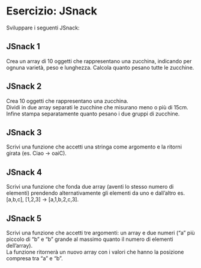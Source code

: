 Esercizio: JSnack
===
Sviluppare i seguenti JSnack:
## JSnack 1
Crea un array di 10 oggetti che rappresentano una zucchina, indicando per ognuna varietà, peso e lunghezza.
Calcola quanto pesano tutte le zucchine.
## JSnack 2
Crea 10 oggetti che rappresentano una zucchina.  
Dividi in due array separati le zucchine che misurano meno o più di 15cm.  
Infine stampa separatamente quanto pesano i due gruppi di zucchine.
## JSnack 3
Scrivi una funzione che accetti una stringa come argomento e la ritorni girata (es. Ciao -> oaiC).
## JSnack 4
Scrivi una funzione che fonda due array (aventi lo stesso numero di elementi) prendendo alternativamente gli elementi da uno e dall’altro
es. [a,b,c], [1,2,3] → [a,1,b,2,c,3].
## JSnack 5
Scrivi una funzione che accetti tre argomenti:
un array e due numeri (“a” più piccolo di “b” e “b” grande al massimo quanto il numero di elementi dell’array).  
La funzione ritornerà un nuovo array con i valori che hanno la posizione compresa tra “a” e “b”.